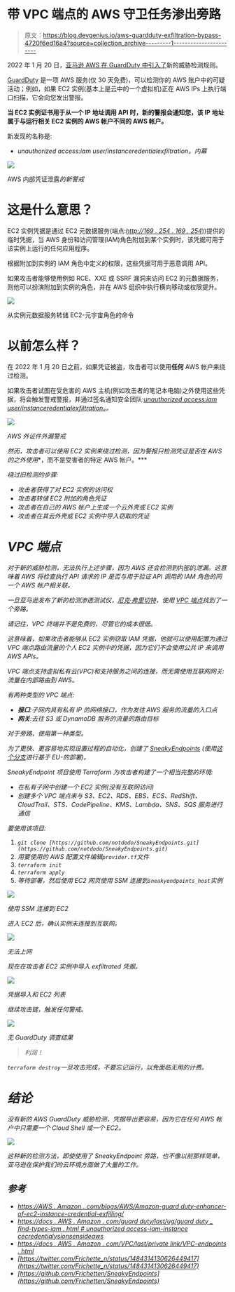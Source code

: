 # 带 VPC 端点的 AWS 守卫任务渗出旁路

> 原文：<https://blog.devgenius.io/aws-guardduty-exfiltration-bypass-4720f6ed16a4?source=collection_archive---------1----------------------->

2022 年 1 月 20 日，[亚马逊 AWS 在 GuardDuty 中引入了](https://docs.aws.amazon.com/guardduty/latest/ug/guardduty_finding-types-iam.html#unauthorizedaccess-iam-instancecredentialexfiltrationinsideaws)新的威胁检测规则。

[GuardDuty](https://aws.amazon.com/guardduty/) 是一项 AWS 服务(仅 30 天免费)，可以检测你的 AWS 账户中的可疑活动；例如，如果 EC2 实例(基本上是云中的一个虚拟机)正在 AWS IPs 上执行端口扫描，它会向您发出警报。

**当 EC2 实例证书用于从一个 IP 地址调用 API 时，新的警报会通知您，该 IP 地址属于与运行相关 EC2 实例的 AWS 帐户不同的 AWS 帐户。**

新发现的名称是:

*   *unauthorized access:iam user/instanceredentialexfiltration。内幕*

![](img/42c535b224f58bc7a71bda447f29ec3e.png)

AWS 内部凭证泄露*的新警戒*

# 这是什么意思？

EC2 实例凭据是通过 EC2 元数据服务(端点:[*http://169 . 254 . 169 . 254*)](http://169.254.169.254))提供的临时凭据，当 AWS 身份和访问管理(IAM)角色附加到某个实例时，该凭据可用于该实例上运行的任何应用程序。

根据附加到实例的 IAM 角色中定义的权限，这些凭据可用于恶意调用 API。

如果攻击者能够使用例如 RCE、XXE 或 SSRF 漏洞来访问 EC2 的元数据服务，则他可以扮演附加到实例的角色，并在 AWS 组织中执行横向移动或权限提升。

![](img/b3ba5e5b8752a7c509fabcf3fc986892.png)

从实例元数据服务转储 EC2-元宇宙角色的命令

# 以前怎么样？

在 2022 年 1 月 20 日之前，如果凭证被盗，攻击者可以使用**任何** AWS 帐户来绕过检测。

如果攻击者试图在受危害的 AWS 主机(例如攻击者的笔记本电脑)之外使用这些凭据，将会触发警戒警报，并通过签名通知安全团队:[*unauthorized access:iam user/instanceredentialexfiltration。*](https://docs.aws.amazon.com/guardduty/latest/ug/guardduty_finding-types-iam.html#unauthorizedaccess-iam-instancecredentialexfiltrationoutsideaws)*。*

*![](img/0798d0b4c07038c80699e75f8b197a73.png)*

**AWS* 外证件外漏警戒*

*然而，攻击者可以使用 EC2 实例来绕过检测，因为警报只检测凭证是否在 AWS 的之外使用**，而不是受害者的特定 AWS 帐户。***

*绕过旧检测的步骤:*

*   *攻击者获得了对 EC2 实例的访问权*
*   *攻击者转储 EC2 附加的角色凭证*
*   *攻击者在自己的 AWS 帐户上生成一个云外壳或 EC2 实例*
*   *攻击者在其云外壳或 EC2 实例中导入窃取的凭证*

# *VPC 端点*

*对于新的威胁检测，无法执行上述步骤，因为 AWS 还会检测到*内部的*泄漏。这意味着 AWS 将检查执行 API 请求的 IP 是否与用于验证 API 调用的 IAM 角色的同一个 AWS 帐户相关联。*

*一旦亚马逊发布了新的检测渗透测试仪，[尼克·弗里切特](https://twitter.com/Frichette_n/status/1484314130626449417)，使用 [VPC 端点](https://docs.aws.amazon.com/vpc/latest/privatelink/vpc-endpoints.html)找到了一个旁路。*

*请记住，VPC 终端并不是免费的，尽管它的成本很低。*

*这意味着，如果攻击者能够从 EC2 实例窃取 IAM 凭据，他就可以使用配置为通过 VPC 端点路由流量的个人 EC2 实例中的凭据，因为它们不会使用公共 IP 来调用 AWS APIs。*

*VPC 端点支持虚拟私有云(VPC)和支持服务之间的连接，而无需使用互联网网关:流量在内部路由到 AWS。*

*有两种类型的 VPC 端点:*

*   ***接口**:子网内具有私有 IP 的网络接口，作为发往 AWS 服务的流量的入口点*
*   ***网关**:去往 S3 或 DynamoDB 服务的流量的路由目标*

*对于旁路，使用第一种类型。*

*为了更快、更容易地实现设置过程的自动化，创建了 [SneakyEndpoints](https://github.com/Frichetten/SneakyEndpoints) (使用[这个分支](https://github.com/notdodo/SneakyEndpoints)进行基于 EU-的部署)。*

*SneakyEndpoint 项目使用 Terraform 为攻击者构建了一个相当完整的环境:*

*   *在私有子网中创建一个 EC2 实例(没有互联网访问)*
*   *创建多个 VPC 端点来与 S3、EC2、RDS、EBS、ECS、RedShift、CloudTrail、STS、CodePipeline、KMS、Lambda、SNS、SQS 服务进行通信*

*要使用该项目:*

1.  *`git clone [https://github.com/notdodo/SneakyEndpoints.git](https://github.com/notdodo/SneakyEndpoints.git)`*
2.  *用要使用的 AWS 配置文件编辑`provider.tf`文件*
3.  *`terraform init`*
4.  *`terraform apply`*
5.  *等待部署，然后使用 EC2 网页使用 SSM 连接到`sneakyendpoints_host`实例*

*![](img/8f8cc862447b100bd19b20691c0983e2.png)*

*使用 SSM 连接到 EC2*

*进入 EC2 后，确认实例未连接到互联网。*

*![](img/f8da69dd15f37410ac70c5cfcc3a71ec.png)*

*无法上网*

*现在在攻击者 EC2 实例中导入 exfiltrated 凭据。*

*![](img/fd3531028280cd2571d2ce99d8109813.png)*

*凭据导入和 EC2 列表*

*继续攻击链，触发任何警戒。*

*![](img/51ff8ebcbf9bbdd924f77e5e0493bba6.png)*

*无 GuardDuty 调查结果*

> *利润！*

*`terraform destroy`一旦攻击完成，不要忘记运行，以免面临无用的计费。*

# *结论*

*没有新的 AWS GuardDuty 威胁检测，凭据导出更容易，因为它在任何 AWS 帐户中只需要一个 Cloud Shell 或一个 EC2。*

*![](img/72dd66c08e05b3b658c6423c2b904ff7.png)*

*这种新的检测方法，即使使用了 SneakyEndpoint 旁路，也不像以前那样简单，亚马逊在保护我们的云环境方面做了大量的工作。*

## *参考*

*   *[https://AWS . Amazon . com/blogs/AWS/Amazon-guard duty-enhancer-of-ec2-instance-credential-exfilling/](https://aws.amazon.com/blogs/aws/amazon-guardduty-enhances-detection-of-ec2-instance-credential-exfiltration/)*
*   *[https://docs . AWS . Amazon . com/guard duty/last/ug/guard duty _ find-types-iam . html # unauthorized access-iam-instance cecredentialysionsensideaws](https://docs.aws.amazon.com/guardduty/latest/ug/guardduty_finding-types-iam.html#unauthorizedaccess-iam-instancecredentialexfiltrationinsideaws)*
*   *[https://docs . AWS . Amazon . com/VPC/last/private link/VPC-endpoints . html](https://docs.aws.amazon.com/vpc/latest/privatelink/vpc-endpoints.html)*
*   *[https://twitter.com/Frichette_n/status/1484314130626449417](https://twitter.com/Frichette_n/status/1484314130626449417)*
*   *[https://github.com/Frichetten/SneakyEndpoints](https://github.com/Frichetten/SneakyEndpoints)*